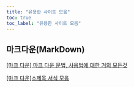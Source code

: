 ```yaml
---
title: "유용한 사이트 모음"
toc: true
toc_label: "유용한 사이트 모음"
---
```


## 마크다운(MarkDown)

[[마크 다운] 마크 다운 문법, 사용법에 대한 거의 모든것](https://ingu627.github.io/md/markdown_grammar/)

[[마크 다운]소제목 서식 모음](https://galam.tistory.com/entry/%ED%8B%B0%EC%8A%A4%ED%86%A0%EB%A6%AC-%EC%86%8C%EC%A0%9C%EB%AA%A9-%EA%BE%B8%EB%AF%B8%EA%B8%B0)
